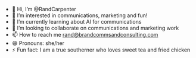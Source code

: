 - 👋 Hi, I’m @RandCarpenter
- 👀 I’m interested in communications, marketing and fun!
- 🌱 I’m currently learning about AI for communications
- 💞️ I’m looking to collaborate on communications and marketing work
- 📫 How to reach me rand@brandcommsandconsulting.com
- 😄 Pronouns: she/her
- ⚡ Fun fact: I am a true southerner who loves sweet tea and fried chicken

<!---
RandCarpenter/RandCarpenter is a ✨ special ✨ repository because its `README.md` (this file) appears on your GitHub profile.
You can click the Preview link to take a look at your changes.
--->
